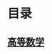 # 目录

## [高等数学](https://github.com/93210978/exam/blob/master/page/%E9%AB%98%E7%AD%89%E6%95%B0%E5%AD%A6/%E7%9C%9F%E9%A2%98.md)